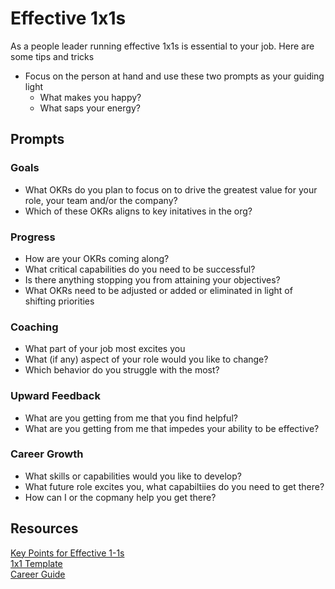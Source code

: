 # Effective 1x1s

As a people leader running effective 1x1s is essential to your job.  Here are some tips and tricks

* Focus on the person at hand and use these two prompts as your guiding light
  * What makes you happy?
  * What saps your energy?

## Prompts

### Goals

* What OKRs do you plan to focus on to drive the greatest value for your role, your team and/or the company?
* Which of these OKRs aligns to key initatives in the org?

### Progress

* How are your OKRs coming along?
* What critical capabilities do you need to be successful?
* Is there anything stopping you from attaining your objectives?
* What OKRs need to be adjusted or added or eliminated in light of shifting priorities

### Coaching

* What part of your job most excites you
* What (if any) aspect of your role would you like to change?
* Which behavior do you struggle with the most?

### Upward Feedback

* What are you getting from me that you find helpful?
* What are you getting from me that impedes your ability to be effective?

### Career Growth

* What skills or capabilities would you like to develop?
* What future role excites you, what capabiltiies do you need to get there?
* How can I or the copmany help you get there?


## Resources

[Key Points for Effective 1-1s](https://drive.google.com/open?id=1qOFxN8AiVzxHiWVlt4MTIq9SL_zeNmol)   
[1x1 Template](https://docs.google.com/document/d/1foO3fiCJDAkm6eTn8tixQDIl3diLUS-S-rn8b-ChLFU/edit)   
[Career Guide](https://performancemanager.successfactors.com/doc/po/develop_employee/carguide.html)   